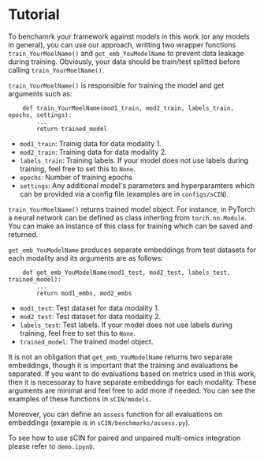 # Tutorial

To benchamrk your framework against models in this work (or any models in general), you can use our approach, writting two wrapper functions `train_YourMoelName()` and `get_emb_YouModelName` to prevent data leakage during training. Obviously, your data should be train/test splitted before calling `train_YourMoelName()`.

`train_YourMoelName()` is responsible for training the model and get arguments such as:
```
    def train_YourMoelName(mod1_train, mod2_train, labels_train, epochs, settings):
        ...
        return trained_model
```
- `mod1_train`: Trainig data for data modality 1.
- `mod2_train`: Training data for data modality 2.
- `labels_train`: Training labels. If your model does not use labels during training, feel free to set this to `None`.
- `epochs`: Number of training epochs
- `settings`: Any additional model's parameters and hyperparamters which can be provided via a config file (examples are in `configs/sCIN`).

`train_YourMoelName()` returns trained model object. For instance, in PyTorch a neural network can be defined as class inherting from `torch.nn.Module`. You can make an instance of this class for training which can be saved and returned.

`get_emb_YouModelName` produces separate embeddings from test datasets for each modality and its arguments are as follows:
```
    def get_emb_YouModelName(mod1_test, mod2_test, labels_test, trained_model):
        ...
        return mod1_embs, mod2_embs
```
- `mod1_test`: Test dataset for data modality 1.
- `mod2_test`: Test dataset for data modality 2.
- `labels_test`: Test labels. If your model does not use labels during training, feel free to set this to `None`.
- `trained_model`: The trained model object.

It is not an obligation that `get_emb_YouModelName` returns two separate embeddings, though it is important that the training and evaluations be separated. If you want to do evaluations based on metrics used in this work, then it is necessaray to have separate embeddings for each modality.
These arguments are minimal and feel free to add more if needed. You can see the examples of these functions in `sCIN/models`.

Moreover, you can define an `assess` function for all evaluations on embeddings (example is in `sCIN/benchmarks/assess.py`).

To see how to use sCIN for paired and unpaired multi-omics integration please refer to `demo.ipynb`.